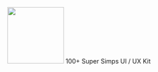 <a href="https://uidynamic.github.io"><img src="https://user-images.githubusercontent.com/46045883/153742951-aae8a478-ac31-4913-be1d-0223cc66008c.png" width="128"/></a>
100+ Super Simps UI / UX Kit
